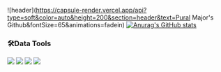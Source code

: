 ![header](https://capsule-render.vercel.app/api?type=soft&color=auto&height=200&section=header&text=Pural Major's Github&fontSize=65&animations=fadein)
[![Anurag's GitHub stats](https://github-readme-stats.vercel.app/api?username=puralmajor)](https://github.com/puralmajor/github-readme-stats)

### 🛠Data Tools
<div>
  <img src="https://img.shields.io/badge/Python-EBEBEB?style=for-the-badge&logo=python&logoColor=#3776AB">
  <img src="https://img.shields.io/badge/Pytorch-EBEBEB?style=for-the-badge&logo=pytorch&logoColor=#EE4C2C">
  <img src="https://img.shields.io/badge/Tensorflow-EBEBEB?style=for-the-badge&logo=tensorflow&logoColor=#FF6F00">
  <img src="https://img.shields.io/badge/Pandas-EBEBEB?style=for-the-badge&logo=pandas&logoColor=#000000">
</div>
